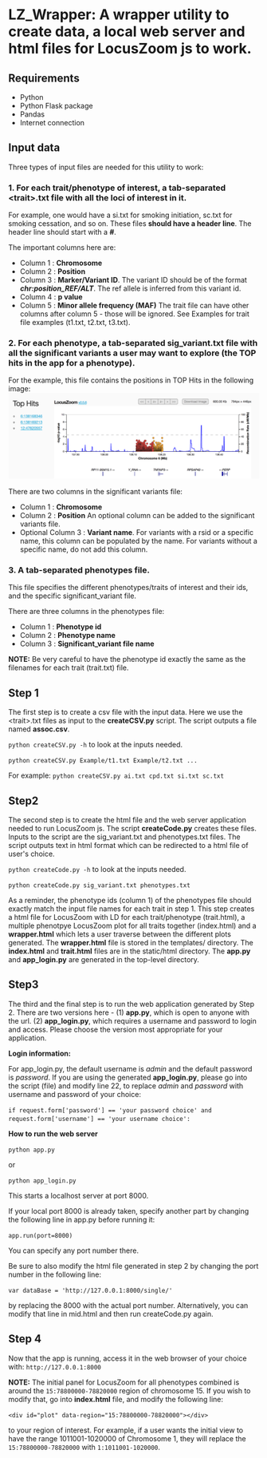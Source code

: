# **LZ_Wrapper: A wrapper utility to create data, a local web server and html files for LocusZoom js to work.**

## **Requirements**

- Python
- Python Flask package
- Pandas
- Internet connection

## **Input data**

Three types of input files are needed for this utility to work:
 
### 1. For each trait/phenotype of interest, a tab-separated \<trait\>.txt file with all the loci of interest in it. 

For example, one would have a si.txt for smoking initiation, sc.txt for smoking cessation, and so on. These files **should have a header line**. The header line should start with a **#**.

  The important columns here are:
  - Column 1 : **Chromosome**
  - Column 2 : **Position**
  - Column 3 : **Marker/Variant ID**. The variant ID should be of the format 
  ***chr:position_REF/ALT***. 
  The ref allele is inferred from this variant id.
  - Column 4 : **p value**
  - Column 5 : **Minor allele frequency (MAF)**
  The trait file can have other columns after column 5 - those will be ignored.
  See Examples for trait file examples (t1.txt, t2.txt, t3.txt).
  
### 2. For each phenotype, a tab-separated sig_variant.txt file with all the significant variants a user may want to explore (the TOP hits in the app for a phenotype). 

For the example, this file contains the positions in TOP Hits in the following image:
 ![Alt text](/Example/TopHits.png?raw=true "Top Hits")

  There are two columns in the significant variants file:
  - Column 1 : **Chromosome**
  - Column 2 : **Position**
  An optional column can be added to the significant variants file. 
  - Optional Column 3 : **Variant name**. For variants with a rsid or a specific name, this column can be populated by the name. For variants without a specific name, do not add this column. 
  
### 3. A tab-separated phenotypes file. 

This file specifies the different phenotypes/traits of interest and their ids, and the specific significant_variant file.

  There are three columns in the phenotypes file:
  - Column 1 : **Phenotype id**
  - Column 2 : **Phenotype name**
  - Column 3 : **Significant_variant file name**
  
  **NOTE:** Be very careful to have the phenotype id exactly the same as the filenames for each trait (trait.txt) file.

## **Step 1**

The first step is to create a csv file with the input data. Here we use the \<trait\>.txt files as input to the **createCSV.py** script. The script outputs a file named **assoc.csv**.

`python createCSV.py -h` to look at the inputs needed. 

`python createCSV.py Example/t1.txt Example/t2.txt ...` 

For example: `python createCSV.py ai.txt cpd.txt si.txt sc.txt`

## **Step2**

The second step is to create the html file and the web server application needed to run LocusZoom js. The script **createCode.py** creates these files. Inputs to the script are the sig_variant.txt and phenotypes.txt files. The script outputs text in html format which can be redirected to a html file of user's choice.

`python createCode.py -h` to look at the inputs needed. 

`python createCode.py sig_variant.txt phenotypes.txt`

As a reminder, the phenotype ids (column 1) of the phenotypes file should exactly match the input file names for each trait in step 1. This step creates a html file for LocusZoom with LD for each trait/phenotype (trait.html), a multiple phenotpye LocusZoom plot for all traits together (index.html) and a **wrapper.html** which lets a user traverse between the different plots generated.
The **wrapper.html** file is stored in the templates/ directory. The **index.html** and **trait.html** files are in the static/html directory.
The **app.py** and **app_login.py** are generated in the top-level directory.

## **Step3**

The third and the final step is to run the web application generated by Step 2. There are two versions here - (1) **app.py**, which is open to anyone with the url. (2) **app_login.py**, which requires a username and password to login and access. Please choose the version most appropriate for your application. 

**Login information:** 

For app_login.py, the default username is *admin* and the default password is *password*. If you are using the generated **app_login.py**,  please go into the script (file) and modify line 22, to replace *admin* and *password* with username and password of your choice:

`if request.form['password'] == 'your password choice' and request.form['username'] == 'your username choice':`

**How to run the web server**

`python app.py`

or

`python app_login.py`

This starts a localhost server at port 8000. 


If your local port 8000 is already taken, specify another part by changing the following line in app.py before running it:

`app.run(port=8000)`

You can specify any port number there.

Be sure to also modify the html file generated in step 2 by changing the port number in the following line:

`var dataBase = 'http://127.0.0.1:8000/single/'`

by replacing the 8000 with the actual port number. Alternatively, you can modify that line in mid.html and then run createCode.py again.

## **Step 4**

Now that the app is running, access it in the web browser of your choice with:
`http://127.0.0.1:8000`

**NOTE:** The initial panel for LocusZoom for all phenotypes combined is around the `15:78800000-78820000` region of chromosome 15. If you wish to modify that, go into **index.html** file, and modify the following line:

`<div id="plot" data-region="15:78800000-78820000"></div>`

to your region of interest. For example, if a user wants the initial view to have the range 1011001-1020000 of Chromosome 1, they will replace the `15:78800000-78820000` with `1:1011001-1020000`.
